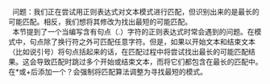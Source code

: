 &nbsp;&nbsp;问题：我们正在尝试用正则表达式对文本模式进行匹配，但识别出来的是最长的可能匹配。相反，我们想将其修改为找出最短的可能匹配。<br>
&nbsp;&nbsp;本节提到了一个当编写含有句点（.）字符的正则表达式时常会遇到的问题。在模式中，句点除了换行符之外可匹配任意字符。但是，如果以开始文本和结束文本（比如说引号）将句点括起来的话，在匹配过程中将尝试找出最长的可能匹配结果。这会导致匹配时跳过多个开始或结束文本，而将它们都包含在最长的匹配中。在*或+后添加一个？会强制将匹配算法调整为寻找最短的模式。